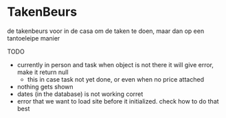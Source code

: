 # TakenBeurs
de takenbeurs voor in de casa om de taken te doen, maar dan op een tantoeleipe manier

TODO
- currently in person and task when object is not there it will give error, make it return null
    - this in case task not yet done, or even when no price attached
- nothing gets shown
- dates (in the database) is not working corret
- error that we want to load site before it initialized. check how to do that best